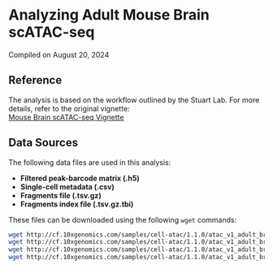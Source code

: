 # Analyzing Adult Mouse Brain scATAC-seq
Compiled on August 20, 2024

## Reference
The analysis is based on the workflow outlined by the Stuart Lab. For more details, refer to the original vignette:  
[Mouse Brain scATAC-seq Vignette](https://stuartlab.org/signac/articles/mouse_brain_vignette)

## Data Sources
The following data files are used in this analysis:
- **Filtered peak-barcode matrix (.h5)**
- **Single-cell metadata (.csv)**
- **Fragments file (.tsv.gz)**
- **Fragments index file (.tsv.gz.tbi)**

These files can be downloaded using the following `wget` commands:

```bash
wget http://cf.10xgenomics.com/samples/cell-atac/1.1.0/atac_v1_adult_brain_fresh_5k/atac_v1_adult_brain_fresh_5k_filtered_peak_bc_matrix.h5
wget http://cf.10xgenomics.com/samples/cell-atac/1.1.0/atac_v1_adult_brain_fresh_5k/atac_v1_adult_brain_fresh_5k_singlecell.csv
wget http://cf.10xgenomics.com/samples/cell-atac/1.1.0/atac_v1_adult_brain_fresh_5k/atac_v1_adult_brain_fresh_5k_fragments.tsv.gz
wget http://cf.10xgenomics.com/samples/cell-atac/1.1.0/atac_v1_adult_brain_fresh_5k/atac_v1_adult_brain_fresh_5k_fragments.tsv.gz.tbi
